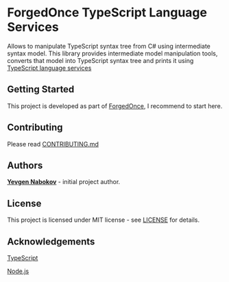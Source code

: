 # ForgedOnce TypeScript Language Services
Allows to manipulate TypeScript syntax tree from C# using intermediate syntax model.
This library provides intermediate model manipulation tools, converts that model into TypeScript syntax tree and prints it using [TypeScript language services](https://github.com/microsoft/TypeScript/wiki/Using-the-Language-Service-API)
## Getting Started
This project is developed as part of [ForgedOnce](https://github.com/YevgenNabokov/ForgedOnce/blob/master/README.md), I recommend to start here.
## Contributing
Please read [CONTRIBUTING.md](CONTRIBUTING.md)
## Authors
**[Yevgen Nabokov](https://github.com/YevgenNabokov)** - initial project author.
## License
This project is licensed under MIT license - see [LICENSE](LICENSE) for details.
## Acknowledgements
[TypeScript](https://github.com/microsoft/TypeScript)

[Node.js](https://nodejs.org)
